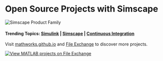 # Open Source Projects with Simscape

![Simscape Product Family](https://github.com/simscape/simscape-github-org-resources/blob/main/SS_Family_ML_SL.png)

#### Trending Topics: [Simulink](https://github.com/topics/simulink) | [Simscape](https://github.com/topics/simscape) | [Continuous Integration](https://github.com/topics/matlab-ci)

Visit [mathworks.github.io](https://mathworks.github.io) and [File Exchange](https://www.mathworks.com/matlabcentral/fileexchange/) to discover more projects.

[![View MATLAB projects on File Exchange](https://www.mathworks.com/matlabcentral/images/matlab-file-exchange.svg)](https://www.mathworks.com/matlabcentral/fileexchange/)
